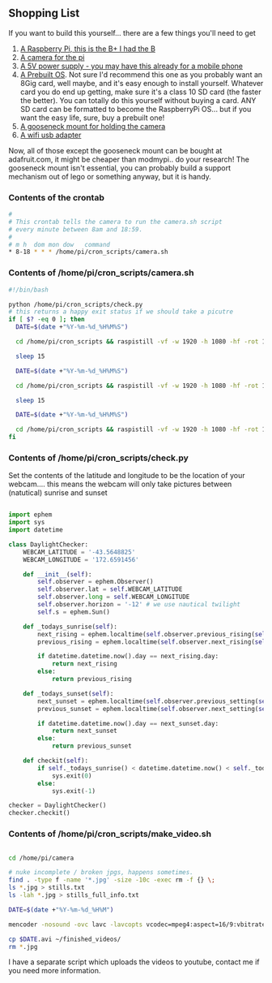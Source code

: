 ## Shopping List ##
If you want to build this yourself... there are a few things you'll need to get

1. [A Raspberry Pi, this is the B+ I had the B](http://www.adafruit.com/products/1914)
2. [A camera for the pi](http://www.adafruit.com/products/1367)
3. [A 5V power supply - you may have this already for a mobile phone](http://www.adafruit.com/products/501)
4. [A Prebuilt OS](https://www.adafruit.com/products/1121).  Not sure I'd recommend 
this one as you probably want an 8Gig card, well maybe, and it's easy enough to install yourself.  Whatever
card you do end up getting, make sure it's a class 10 SD card (the faster the better).  You can totally do this yourself without buying a card.  ANY SD card can be formatted to become the RaspberryPi OS... but if you want the easy life, sure, buy a prebuilt one!
5. [A gooseneck mount for holding the camera](http://www.modmypi.com/raspberry-pi/camera/camera-board-360-gooseneck-mount)
6. [A wifi usb adapter](http://www.adafruit.com/products/814)

Now, all of those except the gooseneck mount can be bought at adafruit.com, it might be cheaper than modmypi.. do your research!  The gooseneck mount isn't essential, you can probably build a support mechanism out of lego or something anyway, but it is handy.


### Contents of the crontab
```bash
#
# This crontab tells the camera to run the camera.sh script
# every minute between 8am and 18:59.
#
# m h  dom mon dow   command
* 8-18 * * * /home/pi/cron_scripts/camera.sh

```

### Contents of /home/pi/cron_scripts/camera.sh
```bash
#!/bin/bash

python /home/pi/cron_scripts/check.py
# this returns a happy exit status if we should take a picutre
if [ $? -eq 0 ]; then
  DATE=$(date +"%Y-%m-%d_%H%M%S")

  cd /home/pi/cron_scripts && raspistill -vf -w 1920 -h 1080 -hf -rot 180 -o /home/pi/camera/$DATE.jpg

  sleep 15 

  DATE=$(date +"%Y-%m-%d_%H%M%S")

  cd /home/pi/cron_scripts && raspistill -vf -w 1920 -h 1080 -hf -rot 180 -o /home/pi/camera/$DATE.jpg

  sleep 15 

  DATE=$(date +"%Y-%m-%d_%H%M%S")

  cd /home/pi/cron_scripts && raspistill -vf -w 1920 -h 1080 -hf -rot 180 -o /home/pi/camera/$DATE.jpg
fi

```

### Contents of /home/pi/cron_scripts/check.py
Set the contents of the latitude and longitude to be the location
of your webcam.... this means the webcam will only take pictures
between (natutical) sunrise and sunset

```python

import ephem
import sys
import datetime

class DaylightChecker:
    WEBCAM_LATITUDE = '-43.5648825'
    WEBCAM_LONGITUDE = '172.6591456'

    def __init__(self):
        self.observer = ephem.Observer()
        self.observer.lat = self.WEBCAM_LATITUDE
        self.observer.long = self.WEBCAM_LONGITUDE
        self.observer.horizon = '-12' # we use nautical twilight
        self.s = ephem.Sun()

    def _todays_sunrise(self):
        next_rising = ephem.localtime(self.observer.previous_rising(self.s))
        previous_rising = ephem.localtime(self.observer.next_rising(self.s))

        if datetime.datetime.now().day == next_rising.day:
            return next_rising
        else:
            return previous_rising

    def _todays_sunset(self):
        next_sunset = ephem.localtime(self.observer.previous_setting(self.s))
        previous_sunset = ephem.localtime(self.observer.next_setting(self.s))

        if datetime.datetime.now().day == next_sunset.day:
            return next_sunset
        else:
            return previous_sunset

    def checkit(self):
        if self._todays_sunrise() < datetime.datetime.now() < self._todays_sunset():
            sys.exit(0)
        else:
            sys.exit(-1)

checker = DaylightChecker()
checker.checkit()
```


### Contents of /home/pi/cron_scripts/make_video.sh
```bash

cd /home/pi/camera

# nuke incomplete / broken jpgs, happens sometimes.
find . -type f -name '*.jpg' -size -10c -exec rm -f {} \;
ls *.jpg > stills.txt
ls -lah *.jpg > stills_full_info.txt

DATE=$(date +"%Y-%m-%d_%H%M")

mencoder -nosound -ovc lavc -lavcopts vcodec=mpeg4:aspect=16/9:vbitrate=8000000 -vf scale=1920:1080 -o $DATE.avi -mf type=jpeg:fps=24 mf://@stills.txt

cp $DATE.avi ~/finished_videos/
rm *.jpg
```

I have a separate script which uploads the videos to youtube, contact
me if you need more information.
